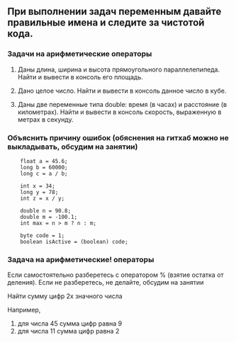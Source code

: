 ## При выполнении задач переменным давайте правильные имена и следите за чистотой кода.

### Задачи на арифметические операторы

1. Даны длина, ширина и высота прямоугольного параллелепипеда. Найти и вывести в консоль его площадь.

2. Дано целое число. Найти и вывести в консоль данное число в кубе.

3. Даны две переменные типа double: время (в часах) и расстояние (в километрах). Найти и вывести в консоль скорость, выраженную в метрах в секунду.

### Объяснить причину ошибок (обяснения на гитхаб можно не выкладывать, обсудим на занятии)

        float a = 45.6;
        long b = 60000;
        long c = a / b;
        
        int x = 34;
        long y = 78;
        int z = x / y;
        
        double n = 90.8;
        double m = -100.1;
        int max = n > m ? n : m;
        
        byte code = 1;
        boolean isActive = (boolean) code;


### Задача на арифметические! операторы
Если самостоятельно разберетесь с оператором % (взятие остатка от деления). Если не разберетесь, не делайте, обсудим на занятии

Найти сумму цифр 2х значного числа

Например,
1. для числа 45 сумма цифр равна 9
2. для числа 11 сумма цифр равна 2

